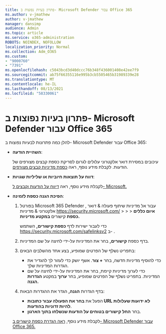 ```yaml
---
title: פתרון בעיות נפוצות ב- Microsoft Defender עבור Office 365
ms.author: v-jmathew
author: v-jmathew
manager: dansimp
audience: Admin
ms.topic: article
ms.service: o365-administration
ROBOTS: NOINDEX, NOFOLLOW
localization_priority: Normal
ms.collection: Adm_O365
ms.custom:
- "9000760"
- "7391"
ms.openlocfilehash: c5043bcd3d40dccc76b348f436001408e42ee7f9
ms.sourcegitcommit: ab75f66355116e995b3cb5505465b31989339e28
ms.translationtype: MT
ms.contentlocale: he-IL
ms.lasthandoff: 08/13/2021
ms.locfileid: "58330061"
---
```

# <a name="fix-common-problems-with-microsoft-defender-for-office-365"></a>פתרון בעיות נפוצות ב- Microsoft Defender עבור Office 365

להלן כמה פתרונות לבעיות נפוצות ב- Microsoft Defender עבור Office 365:

- **השהיית הודעה**:

  עיכובים במסירת דואר אלקטרוני עלולים לגרום לסריקת כספת קבצים מצורפים של הודעות. לקבלת מידע נוסף, ראה [כספת מדיניות קבצים מצורפים](https://docs.microsoft.com/microsoft-365/security/office-365-security/safe-attachments#safe-attachments-policy-settings).

- **דווח על תוצאות חיוביות או שליליות שגויות**:

  לקבלת מידע נוסף, ראה [דיווח על הודעות וקבצים ל- Microsoft.](https://docs.microsoft.com/microsoft-365/security/office-365-security/report-junk-email-messages-to-microsoft)

- **הפיכת הגנה כספת לזמינה**:

  1. בפורטל Microsoft 365 Defender , עבור אל מדיניות שיתוף פעולה & דואר אלקטרוני & מדיניות <https://security.microsoft.com/>  \>  \>  \> **איום כללים כספת** קישורים **במקטע מדיניות.**

     כדי לעבור ישירות לדף **כספת קישורים,** השתמש <https://security.microsoft.com/safelinksv2> ב- .

  2. בדף כספת **קישורים,** בחר את המדיניות על-ידי לחיצה על שם המדיניות.
  3. בתפריט נשלף של הפרטים שמופיע, בצע אחד מהשלבים הבאים:
     - כדי להוסיף מדיניות חדשה, בחר **+ צור**. אשף יושק כדי לעזור לך להגדיר את הגדרות המדיניות שלך.
     - כדי לערוך מדיניות קיימת, בחר את המדיניות על-ידי לחיצה על שם המדיניות. בתפריט נשלף של הפרטים שמופיע, בחר **ערוך** במקטע **הגדרות הגנה.**
  4. בדף הגדרות **הגנה,** הגדר את ההגדרות הבאות:
     - הפעל את **בחר את הפעולה עבור כתובות URL לא ידועות שעלולות להיות זדוניות בהודעות**.
     - בחר **החל קישורים בטוחים על הודעות שנשלחו בתוך הארגון**.

  לקבלת מידע נוסף, [ראה הגדרת כספת קישורים ב- Microsoft Defender עבור Office 365.](https://docs.microsoft.com/microsoft-365/security/office-365-security/set-up-safe-links-policies)
